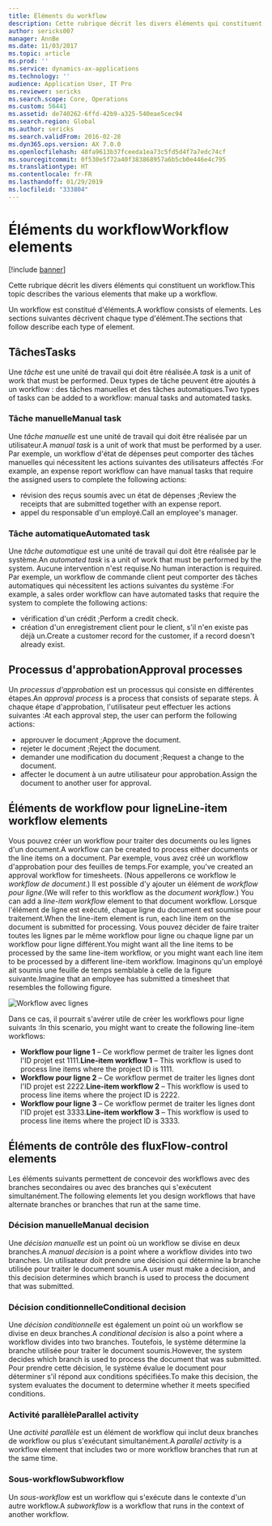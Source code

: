 ```yaml
---
title: Éléments du workflow
description: Cette rubrique décrit les divers éléments qui constituent un workflow.
author: sericks007
manager: AnnBe
ms.date: 11/03/2017
ms.topic: article
ms.prod: ''
ms.service: dynamics-ax-applications
ms.technology: ''
audience: Application User, IT Pro
ms.reviewer: sericks
ms.search.scope: Core, Operations
ms.custom: 56441
ms.assetid: de740262-6ffd-42b9-a325-540eae5cec94
ms.search.region: Global
ms.author: sericks
ms.search.validFrom: 2016-02-28
ms.dyn365.ops.version: AX 7.0.0
ms.openlocfilehash: 48fa9613b37fceeda1ea73c5fd5d4f7a7edc74cf
ms.sourcegitcommit: 0f530e5f72a40f383868957a6b5cb0e446e4c795
ms.translationtype: HT
ms.contentlocale: fr-FR
ms.lasthandoff: 01/29/2019
ms.locfileid: "333804"
---
```

# <a name="workflow-elements"></a><span data-ttu-id="4a05f-103">Éléments du workflow</span><span class="sxs-lookup"><span data-stu-id="4a05f-103">Workflow elements</span></span>

[!include [banner](../includes/banner.md)]

<span data-ttu-id="4a05f-104">Cette rubrique décrit les divers éléments qui constituent un workflow.</span><span class="sxs-lookup"><span data-stu-id="4a05f-104">This topic describes the various elements that make up a workflow.</span></span>

<span data-ttu-id="4a05f-105">Un workflow est constitué d'éléments.</span><span class="sxs-lookup"><span data-stu-id="4a05f-105">A workflow consists of elements.</span></span> <span data-ttu-id="4a05f-106">Les sections suivantes décrivent chaque type d'élément.</span><span class="sxs-lookup"><span data-stu-id="4a05f-106">The sections that follow describe each type of element.</span></span>

## <a name="tasks"></a><span data-ttu-id="4a05f-107">Tâches</span><span class="sxs-lookup"><span data-stu-id="4a05f-107">Tasks</span></span>

<span data-ttu-id="4a05f-108">Une *tâche* est une unité de travail qui doit être réalisée.</span><span class="sxs-lookup"><span data-stu-id="4a05f-108">A *task* is a unit of work that must be performed.</span></span> <span data-ttu-id="4a05f-109">Deux types de tâche peuvent être ajoutés à un workflow : des tâches manuelles et des tâches automatiques.</span><span class="sxs-lookup"><span data-stu-id="4a05f-109">Two types of tasks can be added to a workflow: manual tasks and automated tasks.</span></span>

### <a name="manual-task"></a><span data-ttu-id="4a05f-110">Tâche manuelle</span><span class="sxs-lookup"><span data-stu-id="4a05f-110">Manual task</span></span>

<span data-ttu-id="4a05f-111">Une *tâche manuelle* est une unité de travail qui doit être réalisée par un utilisateur.</span><span class="sxs-lookup"><span data-stu-id="4a05f-111">A *manual task* is a unit of work that must be performed by a user.</span></span> <span data-ttu-id="4a05f-112">Par exemple, un workflow d'état de dépenses peut comporter des tâches manuelles qui nécessitent les actions suivantes des utilisateurs affectés :</span><span class="sxs-lookup"><span data-stu-id="4a05f-112">For example, an expense report workflow can have manual tasks that require the assigned users to complete the following actions:</span></span>

- <span data-ttu-id="4a05f-113">révision des reçus soumis avec un état de dépenses ;</span><span class="sxs-lookup"><span data-stu-id="4a05f-113">Review the receipts that are submitted together with an expense report.</span></span>
- <span data-ttu-id="4a05f-114">appel du responsable d'un employé.</span><span class="sxs-lookup"><span data-stu-id="4a05f-114">Call an employee's manager.</span></span>

### <a name="automated-task"></a><span data-ttu-id="4a05f-115">Tâche automatique</span><span class="sxs-lookup"><span data-stu-id="4a05f-115">Automated task</span></span>

<span data-ttu-id="4a05f-116">Une *tâche automatique* est une unité de travail qui doit être réalisée par le système.</span><span class="sxs-lookup"><span data-stu-id="4a05f-116">An *automated task* is a unit of work that must be performed by the system.</span></span> <span data-ttu-id="4a05f-117">Aucune intervention n'est requise.</span><span class="sxs-lookup"><span data-stu-id="4a05f-117">No human interaction is required.</span></span> <span data-ttu-id="4a05f-118">Par exemple, un workflow de commande client peut comporter des tâches automatiques qui nécessitent les actions suivantes du système :</span><span class="sxs-lookup"><span data-stu-id="4a05f-118">For example, a sales order workflow can have automated tasks that require the system to complete the following actions:</span></span>

- <span data-ttu-id="4a05f-119">vérification d'un crédit ;</span><span class="sxs-lookup"><span data-stu-id="4a05f-119">Perform a credit check.</span></span>
- <span data-ttu-id="4a05f-120">création d'un enregistrement client pour le client, s'il n'en existe pas déjà un.</span><span class="sxs-lookup"><span data-stu-id="4a05f-120">Create a customer record for the customer, if a record doesn't already exist.</span></span>

## <a name="approval-processes"></a><span data-ttu-id="4a05f-121">Processus d'approbation</span><span class="sxs-lookup"><span data-stu-id="4a05f-121">Approval processes</span></span>

<span data-ttu-id="4a05f-122">Un *processus d'approbation* est un processus qui consiste en différentes étapes.</span><span class="sxs-lookup"><span data-stu-id="4a05f-122">An *approval process* is a process that consists of separate steps.</span></span> <span data-ttu-id="4a05f-123">À chaque étape d'approbation, l'utilisateur peut effectuer les actions suivantes :</span><span class="sxs-lookup"><span data-stu-id="4a05f-123">At each approval step, the user can perform the following actions:</span></span>

- <span data-ttu-id="4a05f-124">approuver le document ;</span><span class="sxs-lookup"><span data-stu-id="4a05f-124">Approve the document.</span></span>
- <span data-ttu-id="4a05f-125">rejeter le document ;</span><span class="sxs-lookup"><span data-stu-id="4a05f-125">Reject the document.</span></span>
- <span data-ttu-id="4a05f-126">demander une modification du document ;</span><span class="sxs-lookup"><span data-stu-id="4a05f-126">Request a change to the document.</span></span>
- <span data-ttu-id="4a05f-127">affecter le document à un autre utilisateur pour approbation.</span><span class="sxs-lookup"><span data-stu-id="4a05f-127">Assign the document to another user for approval.</span></span>

## <a name="line-item-workflow-elements"></a><span data-ttu-id="4a05f-128">Éléments de workflow pour ligne</span><span class="sxs-lookup"><span data-stu-id="4a05f-128">Line-item workflow elements</span></span>

<span data-ttu-id="4a05f-129">Vous pouvez créer un workflow pour traiter des documents ou les lignes d'un document.</span><span class="sxs-lookup"><span data-stu-id="4a05f-129">A workflow can be created to process either documents or the line items on a document.</span></span> <span data-ttu-id="4a05f-130">Par exemple, vous avez créé un workflow d'approbation pour des feuilles de temps.</span><span class="sxs-lookup"><span data-stu-id="4a05f-130">For example, you've created an approval workflow for timesheets.</span></span> <span data-ttu-id="4a05f-131">(Nous appellerons ce workflow le *workflow de document*.) Il est possible d'y ajouter un élément de *workflow pour ligne*.</span><span class="sxs-lookup"><span data-stu-id="4a05f-131">(We will refer to this workflow as the *document workflow*.) You can add a *line-item workflow* element to that document workflow.</span></span> <span data-ttu-id="4a05f-132">Lorsque l'élément de ligne est exécuté, chaque ligne du document est soumise pour traitement.</span><span class="sxs-lookup"><span data-stu-id="4a05f-132">When the line-item element is run, each line item on the document is submitted for processing.</span></span> <span data-ttu-id="4a05f-133">Vous pouvez décider de faire traiter toutes les lignes par le même workflow pour ligne ou chaque ligne par un workflow pour ligne différent.</span><span class="sxs-lookup"><span data-stu-id="4a05f-133">You might want all the line items to be processed by the same line-item workflow, or you might want each line item to be processed by a different line-item workflow.</span></span> <span data-ttu-id="4a05f-134">Imaginons qu'un employé ait soumis une feuille de temps semblable à celle de la figure suivante.</span><span class="sxs-lookup"><span data-stu-id="4a05f-134">Imagine that an employee has submitted a timesheet that resembles the following figure.</span></span>

![Workflow avec lignes](./media/workflow_lineitemworkflow.gif)

<span data-ttu-id="4a05f-136">Dans ce cas, il pourrait s'avérer utile de créer les workflows pour ligne suivants :</span><span class="sxs-lookup"><span data-stu-id="4a05f-136">In this scenario, you might want to create the following line-item workflows:</span></span>

- <span data-ttu-id="4a05f-137">**Workflow pour ligne 1** – Ce workflow permet de traiter les lignes dont l'ID projet est 1111.</span><span class="sxs-lookup"><span data-stu-id="4a05f-137">**Line-item workflow 1** – This workflow is used to process line items where the project ID is 1111.</span></span>
- <span data-ttu-id="4a05f-138">**Workflow pour ligne 2** – Ce workflow permet de traiter les lignes dont l'ID projet est 2222.</span><span class="sxs-lookup"><span data-stu-id="4a05f-138">**Line-item workflow 2** – This workflow is used to process line items where the project ID is 2222.</span></span>
- <span data-ttu-id="4a05f-139">**Workflow pour ligne 3** – Ce workflow permet de traiter les lignes dont l'ID projet est 3333.</span><span class="sxs-lookup"><span data-stu-id="4a05f-139">**Line-item workflow 3** – This workflow is used to process line items where the project ID is 3333.</span></span>

## <a name="flow-control-elements"></a><span data-ttu-id="4a05f-140">Éléments de contrôle des flux</span><span class="sxs-lookup"><span data-stu-id="4a05f-140">Flow-control elements</span></span>

<span data-ttu-id="4a05f-141">Les éléments suivants permettent de concevoir des workflows avec des branches secondaires ou avec des branches qui s'exécutent simultanément.</span><span class="sxs-lookup"><span data-stu-id="4a05f-141">The following elements let you design workflows that have alternate branches or branches that run at the same time.</span></span>

### <a name="manual-decision"></a><span data-ttu-id="4a05f-142">Décision manuelle</span><span class="sxs-lookup"><span data-stu-id="4a05f-142">Manual decision</span></span>

<span data-ttu-id="4a05f-143">Une *décision manuelle* est un point où un workflow se divise en deux branches.</span><span class="sxs-lookup"><span data-stu-id="4a05f-143">A *manual decision* is a point where a workflow divides into two branches.</span></span> <span data-ttu-id="4a05f-144">Un utilisateur doit prendre une décision qui détermine la branche utilisée pour traiter le document soumis.</span><span class="sxs-lookup"><span data-stu-id="4a05f-144">A user must make a decision, and this decision determines which branch is used to process the document that was submitted.</span></span>

### <a name="conditional-decision"></a><span data-ttu-id="4a05f-145">Décision conditionnelle</span><span class="sxs-lookup"><span data-stu-id="4a05f-145">Conditional decision</span></span>

<span data-ttu-id="4a05f-146">Une *décision conditionnelle* est également un point où un workflow se divise en deux branches.</span><span class="sxs-lookup"><span data-stu-id="4a05f-146">A *conditional decision* is also a point where a workflow divides into two branches.</span></span> <span data-ttu-id="4a05f-147">Toutefois, le système détermine la branche utilisée pour traiter le document soumis.</span><span class="sxs-lookup"><span data-stu-id="4a05f-147">However, the system decides which branch is used to process the document that was submitted.</span></span> <span data-ttu-id="4a05f-148">Pour prendre cette décision, le système évalue le document pour déterminer s'il répond aux conditions spécifiées.</span><span class="sxs-lookup"><span data-stu-id="4a05f-148">To make this decision, the system evaluates the document to determine whether it meets specified conditions.</span></span>

### <a name="parallel-activity"></a><span data-ttu-id="4a05f-149">Activité parallèle</span><span class="sxs-lookup"><span data-stu-id="4a05f-149">Parallel activity</span></span>

<span data-ttu-id="4a05f-150">Une *activité parallèle* est un élément de workflow qui inclut deux branches de workflow ou plus s'exécutant simultanément.</span><span class="sxs-lookup"><span data-stu-id="4a05f-150">A *parallel activity* is a workflow element that includes two or more workflow branches that run at the same time.</span></span>

### <a name="subworkflow"></a><span data-ttu-id="4a05f-151">Sous-workflow</span><span class="sxs-lookup"><span data-stu-id="4a05f-151">Subworkflow</span></span>

<span data-ttu-id="4a05f-152">Un *sous-workflow* est un workflow qui s'exécute dans le contexte d'un autre workflow.</span><span class="sxs-lookup"><span data-stu-id="4a05f-152">A *subworkflow* is a workflow that runs in the context of another workflow.</span></span>

